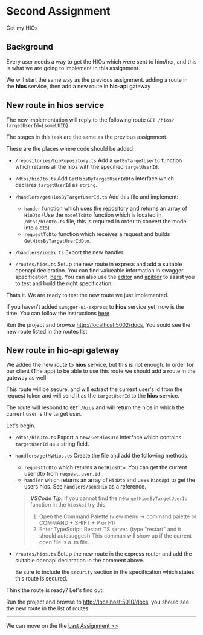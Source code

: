 # Second Assignment

Get my HIOs

## Background

Every user needs a way to get the HIOs which were sent to him/her, and this is what we are going to implement in this assignment.

We will start the same way as the previous assignment. adding a route in the **hios** service, then add a new route in **hio-api** gateway

## New route in hios service

The new implementation will reply to the following route `GET /hios?targetUserId={someUUID}`

The stages in this task are the same as the previous assignment.

These are the places where code should be added:

- `/repositories/hioRepository.ts` Add a `getByTargetUserId` function which returns all the hios with the specified `targetUserId`.

- `/dtos/hioDto.ts` Add `GetHiosByTargetUserIdDto` interface which declares `targetUserId` as `string`.

- `/handlers/getHiosByTargetUserId.ts` Add this file and implement:

  - `hander` function which uses the repository and returns an array of `HioDto` (Use the `modelToDto` function which is located in `/dtos/hioDto.ts` file, this is required in order to convert the model into a dto)
  - `requestToDto` function which receives a request and builds `GetHiosByTargetUserIdDto`.

- `/handlers/index.ts` Export the new handler.

- `/routes/hios.ts` Setup the new route in express and add a suitable openapi declaration. You can find valueable information in swagger specification, [here](https://swagger.io/specification/). You can also use the [editor](https://editor-next.swagger.io/) and [apibldr](https://www.apibldr.com/) to assist you to test and build the right specification.

Thats it. We are ready to test the new route we just implemented.

If you haven't added `swagger-ui-express` to **hios** service yet, now is the time. You can follow the instructions [here](./003%20first-assignment.md#swagger-ui)

Run the project and browse [http://localhost:5002/docs](http://localhost:5002/docs), You sould see the new route listed in the routes list

## New route in hio-api gateway

We added the new route to **hios** service, but this is not enough. In order for our client (The app) to be able to use this route we should add a route in the gateway as well.

This route will be secure, and will extract the current user's id from the request token and will send it as the `targetUserId` to the **hios** service.

The route will respond to `GET /hios` and will return the hios in which the current user is the target user.

Let's begin.

- `/dtos/hioDto.ts` Export a new `GetHiosDto` interface which contains `targetUserId` as a string field.

- `handlers/getMyHios.ts` Create the file and add the following methods:

  - `requestToDto` which returns a `GetHiosDto`. You can get the current user dto from `request.user.id`
  - `handler` which returns an array of `HioDto` and uses `hiosApi` to get the users hios. See `handlers/sendHio` as a reference.

  > **_VSCode Tip:_** If you cannot find the new `getHiosByTargetUserId` function in the `hiosApi` try this:
  >
  > 1. Open the Command Palette (view menu → command palette or COMMAND + SHIFT + P or F1)
  > 2. Enter TypeScript: Restart TS server. (type "restart" and it should autosuggest)
  >    This comman will show up if the current open file is a .ts file.

- `/routes/hios.ts` Setup the new route in the express router and add the suitable openapi declaration in the comment above.

  Be sure to include the `security` section in the specification which states this route is secured.

Think the route is ready? Let's find out.

Run the project and browse to [http://localhost:5010/docs](http://localhost:5010/docs), you should see the new route in the list of routes

---

We can move on the the [Last Assignment >>]()
